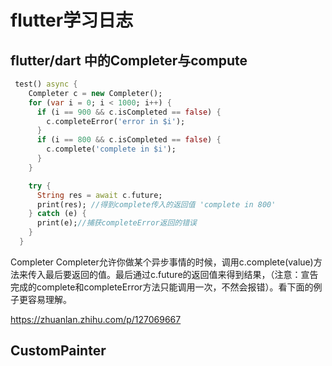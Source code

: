 # flutter学习日志

## flutter/dart 中的Completer与compute

```dart
 test() async {
    Completer c = new Completer();
    for (var i = 0; i < 1000; i++) {
      if (i == 900 && c.isCompleted == false) {
        c.completeError('error in $i');
      }
      if (i == 800 && c.isCompleted == false) {
        c.complete('complete in $i');
      }
    }

    try {
      String res = await c.future;
      print(res); //得到complete传入的返回值 'complete in 800'
    } catch (e) {
      print(e);//捕获completeError返回的错误
    }
  }
```

Completer
Completer允许你做某个异步事情的时候，调用c.complete(value)方法来传入最后要返回的值。最后通过c.future的返回值来得到结果，（注意：宣告完成的complete和completeError方法只能调用一次，不然会报错）。看下面的例子更容易理解。

https://zhuanlan.zhihu.com/p/127069667

## CustomPainter 